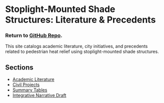# Stoplight-Mounted Shade Structures: Literature & Precedents

### Return to [GitHub Repo](https://github.com/robert-z-lehr/Literature-Review).

This site catalogs academic literature, city initiatives, and precedents 
related to pedestrian heat relief using stoplight-mounted shade structures.

## Sections
- [Academic Literature](sources/)
- [Civil Projects](sources/)
- [Summary Tables](tables/)
- [Integrative Narrative Draft](drafts/integrative-lit-review.md)
